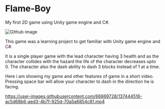 # Flame-Boy

My first 2D game using Unity game engine and C#.

![Github image](https://user-images.githubusercontent.com/66869728/135705777-bc27eac4-51bf-48a5-8da5-2b72f645f052.png)

This game was a learning project to get familiar with Unity game engine and C#.

It is a single player game with the lead character having 3 health and as the character collides with the hazard the life of the character decreases upto 0. The character also the dash ability to dash 3 blocks instead of 1 at a time.

Here i am showing my game and other features of game in a short video. Pressing space bar will allow your character to dash in the direction he is facing.



https://user-images.githubusercontent.com/66869728/137444516-ac5d68b6-aed3-4b7f-925d-70a5a6854c81.mp4



